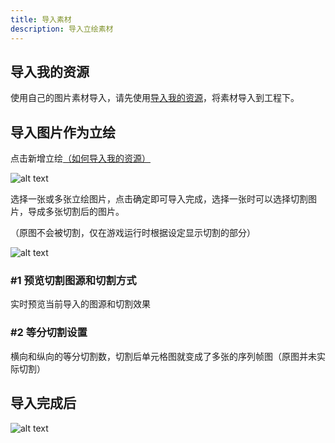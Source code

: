 ```yaml
---
title: 导入素材
description: 导入立绘素材
---
```


## 导入我的资源

使用自己的图片素材导入，请先使用[导入我的资源](../assets/import)，将素材导入到工程下。

## 导入图片作为立绘

点击新增立绘[（如何导入我的资源）](../assets/import)

![alt text](https://cdn.gcw.wiki.wiki/gcw/image/zh_hans/getting-started/10.standAvatar/3.import/image.png)

选择一张或多张立绘图片，点击确定即可导入完成，选择一张时可以选择切割图片，导成多张切割后的图片。

（原图不会被切割，仅在游戏运行时根据设定显示切割的部分）

![alt text](https://cdn.gcw.wiki.wiki/gcw/image/zh_hans/getting-started/10.standAvatar/3.import/image-1.png)

### #1 预览切割图源和切割方式

实时预览当前导入的图源和切割效果

### #2 等分切割设置

横向和纵向的等分切割数，切割后单元格图就变成了多张的序列帧图（原图并未实际切割）

## 导入完成后

![alt text](https://cdn.gcw.wiki.wiki/gcw/image/zh_hans/getting-started/10.standAvatar/3.import/image-2.png)
